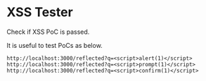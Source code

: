 # XSS Tester

Check if XSS PoC is passed.

It is useful to test PoCs as below.

```
http://localhost:3000/reflected?q=<script>alert(1)</script>
http://localhost:3000/reflected?q=<script>prompt(1)</script>
http://localhost:3000/reflected?q=<script>confirm(1)</script>
```
